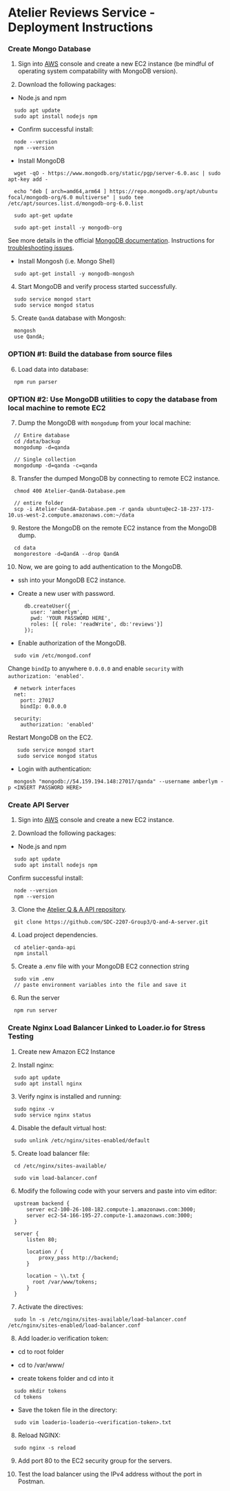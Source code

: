 # Atelier Reviews Service - Deployment Instructions

### Create Mongo Database

1. Sign into [AWS](https://aws.amazon.com/) console and create a new EC2 instance (be mindful of operating system compatability with MongoDB version).

2. Download the following packages:

- Node.js and npm
```
  sudo apt update
  sudo apt install nodejs npm
```

- Confirm successful install:
```
  node --version
  npm --version
```

- Install MongoDB
```
  wget -qO - https://www.mongodb.org/static/pgp/server-6.0.asc | sudo apt-key add -

  echo "deb [ arch=amd64,arm64 ] https://repo.mongodb.org/apt/ubuntu focal/mongodb-org/6.0 multiverse" | sudo tee /etc/apt/sources.list.d/mongodb-org-6.0.list

  sudo apt-get update

  sudo apt-get install -y mongodb-org
```
See more details in the official [MongoDB documentation](https://www.mongodb.com/docs/manual/tutorial/install-mongodb-on-ubuntu/). Instructions for [troubleshooting issues](https://www.mongodb.com/docs/manual/reference/installation-ubuntu-community-troubleshooting/).

- Install Mongosh (i.e. Mongo Shell)
```
  sudo apt-get install -y mongodb-mongosh
```

4. Start MongoDB and verify process started successfully.
```
  sudo service mongod start
  sudo service mongod status
```

5. Create `QandA` database with Mongosh:
```
  mongosh
  use QandA;
```


### OPTION #1: Build the database from source files

6. Load data into database:
  ```
    npm run parser
  ```


### OPTION #2: Use MongoDB utilities to copy the database from local machine to remote EC2

7. Dump the MongoDB with `mongodump` from your local machine:

```
  // Entire database
  cd /data/backup
  mongodump -d=qanda

  // Single collection
  mongodump -d=qanda -c=qanda
```

8. Transfer the dumped MongoDB by connecting to remote EC2 instance.
```
  chmod 400 Atelier-QandA-Database.pem

  // entire folder
  scp -i Atelier-QandA-Database.pem -r qanda ubuntu@ec2-18-237-173-10.us-west-2.compute.amazonaws.com:~/data

```

9. Restore the MongoDB on the remote EC2 instance from the MongoDB dump.
```
  cd data
  mongorestore -d=QandA --drop QandA
```

10. Now, we are going to add authentication to the MongoDB.

- ssh into your MongoDB EC2 instance.

- Create a new user with password.
  ```
    db.createUser({
      user: 'amberlym',
      pwd: 'YOUR PASSWORD HERE',
      roles: [{ role: 'readWrite', db:'reviews'}]
    });

  ```

- Enable authorization of the MongoDB.
```
  sudo vim /etc/mongod.conf
```

Change `bindIp` to anywhere `0.0.0.0` and enable `security` with `authorization: 'enabled'`.
```
  # network interfaces
  net:
    port: 27017
    bindIp: 0.0.0.0

  security:
    authorization: 'enabled'
```

Restart MongoDB on the EC2.
```
   sudo service mongod start
   sudo service mongod status
```

- Login with authentication:
```
  mongosh "mongodb://54.159.194.148:27017/qanda" --username amberlym -p <INSERT PASSWORD HERE>
```


### Create API Server

1. Sign into [AWS](https://aws.amazon.com/) console and create a new EC2 instance.

2. Download the following packages:

- Node.js and npm
```
  sudo apt update
  sudo apt install nodejs npm
```

Confirm successful install:
```
  node --version
  npm --version
```

3. Clone the [Atelier Q & A API repository](https://github.com/SDC-2207-Group3/Q-and-A-server).
```
  git clone https://github.com/SDC-2207-Group3/Q-and-A-server.git
```

4. Load project dependencies.
```
  cd atelier-qanda-api
  npm install
```

5. Create a .env file with your MongoDB EC2 connection string
```
  sudo vim .env
  // paste environment variables into the file and save it
```

6. Run the server
  ```
    npm run server
  ```

### Create Nginx Load Balancer Linked to Loader.io for Stress Testing

1. Create new Amazon EC2 Instance

2. Install nginx:
```
  sudo apt update
  sudo apt install nginx
```

3. Verify nginx is installed and running:
```
  sudo nginx -v
  sudo service nginx status
```

4. Disable the default virtual host:
```
  sudo unlink /etc/nginx/sites-enabled/default
```

5. Create load balancer file:
```
  cd /etc/nginx/sites-available/

  sudo vim load-balancer.conf
```

6. Modify the following code with your servers and paste into vim editor:

```
  upstream backend {
      server ec2-100-26-108-182.compute-1.amazonaws.com:3000;
      server ec2-54-166-195-27.compute-1.amazonaws.com:3000;
  }

  server {
      listen 80;

      location / {
          proxy_pass http://backend;
      }

      location ~ \\.txt {
        root /var/www/tokens;
      }
  }

```

7. Activate the directives:
```
  sudo ln -s /etc/nginx/sites-available/load-balancer.conf /etc/nginx/sites-enabled/load-balancer.conf
```

8. Add loader.io verification token:

- cd to root folder

- cd to /var/www/

- create tokens folder and cd into it
```
  sudo mkdir tokens
  cd tokens
```

- Save the token file in the directory:
```
  sudo vim loaderio-loaderio-<verification-token>.txt
```

8. Reload NGINX:
```
  sudo nginx -s reload
```

9. Add port 80 to the EC2 security group for the servers.

10. Test the load balancer using the IPv4 address without the port in Postman.